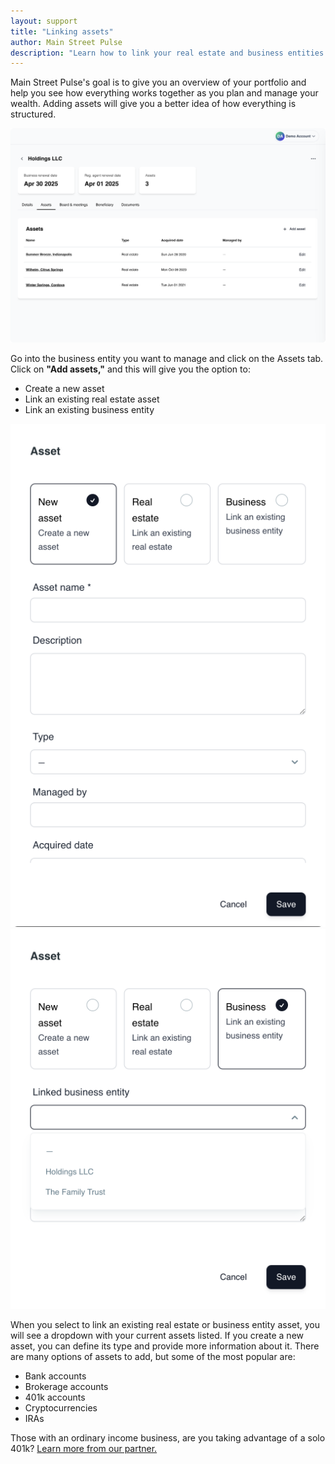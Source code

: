 ```yaml
---
layout: support
title: "Linking assets"
author: Main Street Pulse
description: "Learn how to link your real estate and business entities."
---
```

<p>Main Street Pulse's goal is to give you an overview of your portfolio and help you see how everything works together as you plan and manage your wealth. Adding assets will give you a better idea of how everything is structured.</p>
<p><img src="/assets/support/business-assets-tab.png" alt="Business assets page" class="w-75 img-thumbnail img-fluid"></p>
<p>Go into the business entity you want to manage and click on the Assets tab. Click on <strong>"Add assets,"</strong> and this will give you the option to:</p>
<ul>
  <li>Create a new asset</li>
  <li>Link an existing real estate asset</li>
  <li>Link an existing business entity</li>
</ul>
<p>
  <img src="/assets/support/business-assets-new.png" alt="Add a new business asset" class="w-25 img-thumbnail img-fluid">
  <img src="/assets/support/business-assets-link.png" alt="Link a exsiting business asset" class="w-25 img-thumbnail img-fluid">
</p>
<p>When you select to link an existing real estate or business entity asset, you will see a dropdown with your current assets listed. If you create a new asset, you can define its type and provide more information about it. There are many options of assets to add, but some of the most popular are:</p>
<ul>
  <li>Bank accounts</li>
  <li>Brokerage accounts</li>
  <li>401k accounts</li>
  <li>Cryptocurrencies</li>
  <li>IRAs</li>
</ul>
<p>Those with an ordinary income business, are you taking advantage of a solo 401k? <a href="https://www.solo401k.com/?via=main-street-pulse" target="_blank">Learn more from our partner.</a></p>
